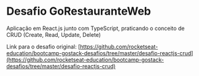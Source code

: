 # Desafio GoRestauranteWeb
Aplicação em React.js junto com TypeScript, praticando o conceito de CRUD (Create, Read, Update, Delete)

Link para o desafio original: [https://github.com/rocketseat-education/bootcamp-gostack-desafios/tree/master/desafio-reactjs-crud](https://github.com/rocketseat-education/bootcamp-gostack-desafios/tree/master/desafio-reactjs-crud)
